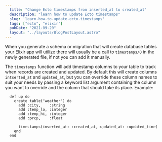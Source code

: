 ```yaml
---
  title: "Change Ecto timestamps from inserted_at to created_at"
  description: "learn how to update Ecto timestamps"
  slug: 'learn-how-to-update-ecto-timestamps'
  tags: ["ecto", "elixir"]
  pubDate: "2021-09-20"
  layout: "../layouts/BlogPostLayout.astro"
---
```


When you generate a schema or migration that will create database tables your Elixir app will utilize there will usually be a call to `timestamps/0` in the newly generated file, if not you can add it manually. 

The `timestamps` function will add timestamp columns to your table to track when records are created and updated. By default this will create columns `intserted_at` and `updated_at`, but you can override these column names to suit your needs by passing a keyword list argument containing the column you want to override and the column that should take its place. Example:

```
  def up do
    create table("weather") do
      add :city,    :string
      add :temp_lo, :integer
      add :temp_hi, :integer
      add :prcp,    :float

      timestamps(inserted_at: :created_at, updated_at: :updated_time)
    end
  end
```
